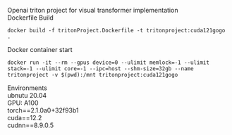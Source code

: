 Openai triton project for visual transformer implementation  
Dockerfile Build  
```
docker build -f tritonProject.Dockerfile -t tritonproject:cuda121gogo .
```
Docker container start
```
docker run -it --rm --gpus device=0 --ulimit memlock=-1 --ulimit stack=-1 --ulimit core=-1 --ipc=host --shm-size=32gb --name tritonproject -v $(pwd):/mnt tritonproject:cuda121gogo
```
Environments  
ubnutu 20.04  
GPU: A100  
torch==2.1.0a0+32f93b1  
cuda==12.2  
cudnn==8.9.0.5  

